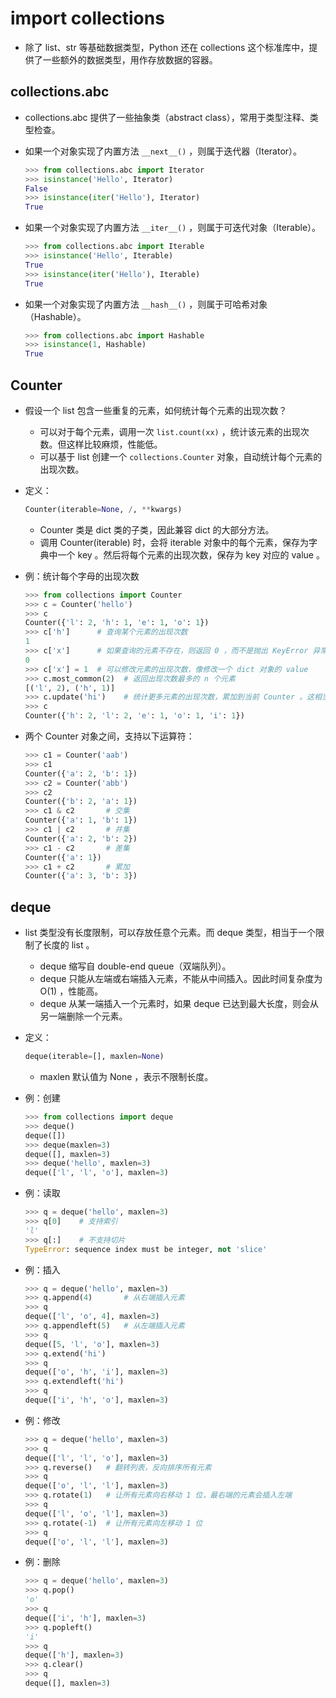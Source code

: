 # import collections

- 除了 list、str 等基础数据类型，Python 还在 collections 这个标准库中，提供了一些额外的数据类型，用作存放数据的容器。

## collections.abc

- collections.abc 提供了一些抽象类（abstract class），常用于类型注释、类型检查。

- 如果一个对象实现了内置方法 `__next__()` ，则属于迭代器（Iterator）。
  ```py
  >>> from collections.abc import Iterator
  >>> isinstance('Hello', Iterator)
  False
  >>> isinstance(iter('Hello'), Iterator)
  True
  ```

- 如果一个对象实现了内置方法 `__iter__()` ，则属于可迭代对象（Iterable）。
  ```py
  >>> from collections.abc import Iterable
  >>> isinstance('Hello', Iterable)
  True
  >>> isinstance(iter('Hello'), Iterable)
  True
  ```

- 如果一个对象实现了内置方法 `__hash__()` ，则属于可哈希对象（Hashable）。
  ```py
  >>> from collections.abc import Hashable
  >>> isinstance(1, Hashable)
  True
  ```

## Counter

- 假设一个 list 包含一些重复的元素，如何统计每个元素的出现次数？
  - 可以对于每个元素，调用一次 `list.count(xx)` ，统计该元素的出现次数。但这样比较麻烦，性能低。
  - 可以基于 list 创建一个 `collections.Counter` 对象，自动统计每个元素的出现次数。

- 定义：
  ```py
  Counter(iterable=None, /, **kwargs)
  ```
  - Counter 类是 dict 类的子类，因此兼容 dict 的大部分方法。
  - 调用 Counter(iterable) 时，会将 iterable 对象中的每个元素，保存为字典中一个 key 。然后将每个元素的出现次数，保存为 key 对应的 value 。

- 例：统计每个字母的出现次数
  ```py
  >>> from collections import Counter
  >>> c = Counter('hello')
  >>> c
  Counter({'l': 2, 'h': 1, 'e': 1, 'o': 1})
  >>> c['h']      # 查询某个元素的出现次数
  1
  >>> c['x']      # 如果查询的元素不存在，则返回 0 ，而不是抛出 KeyError 异常
  0
  >>> c['x'] = 1  # 可以修改元素的出现次数，像修改一个 dict 对象的 value
  >>> c.most_common(2)  # 返回出现次数最多的 n 个元素
  [('l', 2), ('h', 1)]
  >>> c.update('hi')    # 统计更多元素的出现次数，累加到当前 Counter 。这相当于 c += Counter('hi')
  >>> c
  Counter({'h': 2, 'l': 2, 'e': 1, 'o': 1, 'i': 1})
  ```

- 两个 Counter 对象之间，支持以下运算符：
  ```py
  >>> c1 = Counter('aab')
  >>> c1
  Counter({'a': 2, 'b': 1})
  >>> c2 = Counter('abb')
  >>> c2
  Counter({'b': 2, 'a': 1})
  >>> c1 & c2       # 交集
  Counter({'a': 1, 'b': 1})
  >>> c1 | c2       # 并集
  Counter({'a': 2, 'b': 2})
  >>> c1 - c2       # 差集
  Counter({'a': 1})
  >>> c1 + c2       # 累加
  Counter({'a': 3, 'b': 3})
  ```

## deque

- list 类型没有长度限制，可以存放任意个元素。而 deque 类型，相当于一个限制了长度的 list 。
  - deque 缩写自 double-end queue（双端队列）。
  - deque 只能从左端或右端插入元素，不能从中间插入。因此时间复杂度为 O(1) ，性能高。
  - deque 从某一端插入一个元素时，如果 deque 已达到最大长度，则会从另一端删除一个元素。

- 定义：
  ```py
  deque(iterable=[], maxlen=None)
  ```
  - maxlen 默认值为 None ，表示不限制长度。

- 例：创建
  ```py
  >>> from collections import deque
  >>> deque()
  deque([])
  >>> deque(maxlen=3)
  deque([], maxlen=3)
  >>> deque('hello', maxlen=3)
  deque(['l', 'l', 'o'], maxlen=3)
  ```

- 例：读取
  ```py
  >>> q = deque('hello', maxlen=3)
  >>> q[0]    # 支持索引
  'l'
  >>> q[:]    # 不支持切片
  TypeError: sequence index must be integer, not 'slice'
  ```

- 例：插入
  ```py
  >>> q = deque('hello', maxlen=3)
  >>> q.append(4)       # 从右端插入元素
  >>> q
  deque(['l', 'o', 4], maxlen=3)
  >>> q.appendleft(5)   # 从左端插入元素
  >>> q
  deque([5, 'l', 'o'], maxlen=3)
  >>> q.extend('hi')
  >>> q
  deque(['o', 'h', 'i'], maxlen=3)
  >>> q.extendleft('hi')
  >>> q
  deque(['i', 'h', 'o'], maxlen=3)
  ```

- 例：修改
  ```py
  >>> q = deque('hello', maxlen=3)
  >>> q
  deque(['l', 'l', 'o'], maxlen=3)
  >>> q.reverse()   # 翻转列表，反向排序所有元素
  >>> q
  deque(['o', 'l', 'l'], maxlen=3)
  >>> q.rotate(1)   # 让所有元素向右移动 1 位，最右端的元素会插入左端
  >>> q
  deque(['l', 'o', 'l'], maxlen=3)
  >>> q.rotate(-1)  # 让所有元素向左移动 1 位
  >>> q
  deque(['o', 'l', 'l'], maxlen=3)
  ```

- 例：删除
  ```py
  >>> q = deque('hello', maxlen=3)
  >>> q.pop()
  'o'
  >>> q
  deque(['i', 'h'], maxlen=3)
  >>> q.popleft()
  'i'
  >>> q
  deque(['h'], maxlen=3)
  >>> q.clear()
  >>> q
  deque([], maxlen=3)
  ```
